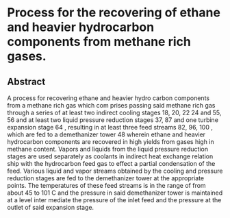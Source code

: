 # Process for the recovering of ethane and heavier hydrocarbon components from methane rich gases.

## Abstract
A process for recovering ethane and heavier hydro carbon components from a methane rich gas which com prises passing said methane rich gas through a series of at least two indirect cooling stages 18, 20, 22 24 and 55, 56 and at least two liquid pressure reduction stages 37, 87 and one turbine expansion stage 64 , resulting in at least three feed streams 82, 96, 100 , which are fed to a demethanizer tower 48 wherein ethane and heavier hydrocarbon components are recovered in high yields from gases high in methane content. Vapors and liquids from the liquid pressure reduction stages are used separately as coolants in indirect heat exchange relation ship with the hydrocarbon feed gas to effect a partial condensation of the feed. Various liquid and vapor streams obtained by the cooling and pressure reduction stages are fed to the demethanizer tower at the appropriate points. The temperatures of these feed streams is in the range of from about 45 to 101 C and the pressure in said demethanizer tower is maintained at a level inter mediate the pressure of the inlet feed and the pressure at the outlet of said expansion stage.